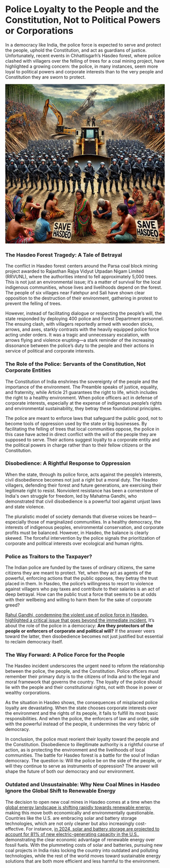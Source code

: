 # Police Loyalty to the People and the Constitution, Not to Political Powers or Corporations

In a democracy like India, the police force is expected to serve and protect the people, uphold the Constitution, and act as guardians of justice. Unfortunately, recent events in Chhattisgarh’s Hasdeo forest, where police clashed with villagers over the felling of trees for a coal mining project, have highlighted a growing concern: the police, in many instances, seem more loyal to political powers and corporate interests than to the very people and Constitution they are sworn to protect.

![Hasdeo](hasdeo/hasdeo.jpeg)

### The Hasdeo Forest Tragedy: A Tale of Betrayal

The conflict in Hasdeo forest centers around the Parsa coal block mining project awarded to Rajasthan Rajya Vidyut Utpadan Nigam Limited (RRVUNL), where the authorities intend to fell approximately 5,000 trees. This is not just an environmental issue; it’s a matter of survival for the local indigenous communities, whose lives and livelihoods depend on the forest. The people of six villages near Fatehpur and Sali have shown clear opposition to the destruction of their environment, gathering in protest to prevent the felling of trees. 

However, instead of facilitating dialogue or respecting the people’s will, the state responded by deploying 400 police and Forest Department personnel. The ensuing clash, with villagers reportedly armed with wooden sticks, arrows, and axes, starkly contrasts with the heavily equipped police force acting under orders. It was a tragic and unnecessary escalation, with arrows flying and violence erupting—a stark reminder of the increasing dissonance between the police’s duty to the people and their actions in service of political and corporate interests.

### The Role of the Police: Servants of the Constitution, Not Corporate Entities

The Constitution of India enshrines the sovereignty of the people and the importance of the environment. The Preamble speaks of justice, equality, and fraternity, while Article 21 guarantees the right to life, which includes the right to a healthy environment. When police officers act in defense of corporate interests, especially at the expense of indigenous people’s rights and environmental sustainability, they betray these foundational principles.

The police are meant to enforce laws that safeguard the public good, not to become tools of oppression used by the state or big businesses. By facilitating the felling of trees that local communities oppose, the police in this case have acted in direct conflict with the will of the people they are supposed to serve. Their actions suggest loyalty to a corporate entity and the political powers in charge rather than to their fellow citizens or the Constitution.

### Disobedience: A Rightful Response to Oppression

When the state, through its police force, acts against the people’s interests, civil disobedience becomes not just a right but a moral duty. The Hasdeo villagers, defending their forest and future generations, are exercising their legitimate right to resist. Nonviolent resistance has been a cornerstone of India's own struggle for freedom, led by Mahatma Gandhi, who demonstrated that civil disobedience is a powerful tool against unjust laws and state violence.

The pluralistic model of society demands that diverse voices be heard—especially those of marginalized communities. In a healthy democracy, the interests of indigenous peoples, environmental conservation, and corporate profits must be balanced. However, in Hasdeo, the balance is clearly skewed. The forceful intervention by the police signals the prioritization of corporate and political interests over ecological and human rights.

### Police as Traitors to the Taxpayer?

The Indian police are funded by the taxes of ordinary citizens, the same citizens they are meant to protect. Yet, when they act as agents of the powerful, enforcing actions that the public opposes, they betray the trust placed in them. In Hasdeo, the police’s willingness to resort to violence against villagers who pay taxes and contribute to their salaries is an act of deep betrayal. How can the public trust a force that seems to be at odds with their wellbeing and willing to harm them for the sake of corporate greed?

[Rahul Gandhi, condemning the violent use of police force in Hasdeo, highlighted a critical issue that goes beyond the immediate incident.](https://indianexpress.com/article/india/arrows-fly-as-villagers-clash-with-cops-over-tree-felling-in-chhattisgarhs-hasdeo-forest-rahul-gandhi-condemns-violent-use-of-police-force-9625947/) It’s about the role of the police in a democracy: **Are they protectors of the people or enforcers of corporate and political will?** If the answer veers toward the latter, then disobedience becomes not just justified but essential to reclaim democracy itself.

### The Way Forward: A Police Force for the People

The Hasdeo incident underscores the urgent need to reform the relationship between the police, the people, and the Constitution. Police officers must remember their primary duty is to the citizens of India and to the legal and moral framework that governs the country. The loyalty of the police should lie with the people and their constitutional rights, not with those in power or wealthy corporations.

As the situation in Hasdeo shows, the consequences of misplaced police loyalty are devastating. When the state chooses corporate interests over the environment and the rights of its people, it fails to fulfill its most basic responsibilities. And when the police, the enforcers of law and order, side with the powerful instead of the people, it undermines the very fabric of democracy.

In conclusion, the police must reorient their loyalty toward the people and the Constitution. Disobedience to illegitimate authority is a rightful course of action, as is protecting the environment and the livelihoods of local communities. The battle for Hasdeo forest is a battle for the soul of Indian democracy. The question is: Will the police be on the side of the people, or will they continue to serve as instruments of oppression? The answer will shape the future of both our democracy and our environment.

### Outdated and Unsustainable: Why New Coal Mines in Hasdeo Ignore the Global Shift to Renewable Energy

The decision to open new coal mines in Hasdeo comes at a time when the [global energy landscape is shifting rapidly towards renewable energy](https://iambrainstorming.github.io/chapters/invest_on_renewables.html), making this move both economically and environmentally questionable. Countries like the U.S. are embracing solar and battery storage technologies, which are not only cleaner but also increasingly cost-effective. For instance, [in 2024, solar and battery storage are projected to account for 81% of new electric-generating capacity in the U.S.](https://www.eia.gov/todayinenergy/detail.php?id=61424), demonstrating the clear economic advantage of renewable energy over fossil fuels. With the plummeting costs of solar and batteries, pursuing new coal projects in India risks locking the country into outdated and polluting technologies, while the rest of the world moves toward sustainable energy solutions that are both more efficient and less harmful to the environment.
